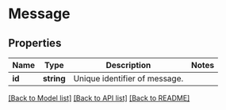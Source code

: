 # Message

## Properties
Name | Type | Description | Notes
------------ | ------------- | ------------- | -------------
**id** | **string** | Unique identifier of message. | 

[[Back to Model list]](../README.md#documentation-for-models) [[Back to API list]](../README.md#documentation-for-api-endpoints) [[Back to README]](../README.md)


